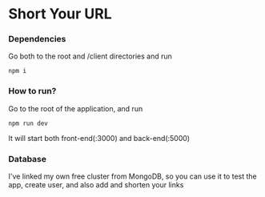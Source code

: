 # Short Your URL

### Dependencies

Go both to the root and /client directories and run

```
npm i
```

### How to run?

Go to the root of the application, and run

```
npm run dev
```

It will start both front-end(:3000) and back-end(:5000)

### Database

I've linked my own free cluster from MongoDB, so you can use it to test the app,
create user, and also add and shorten your links
